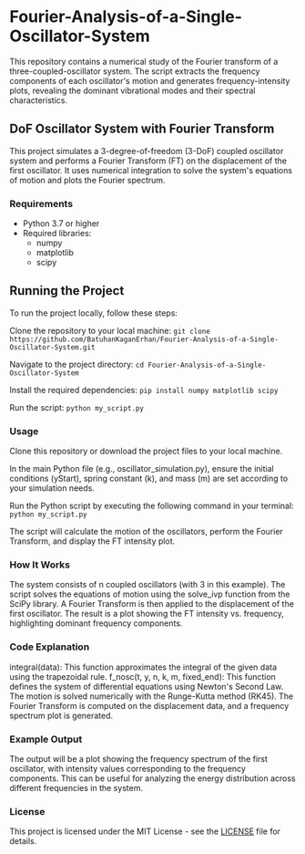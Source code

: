 # Fourier-Analysis-of-a-Single-Oscillator-System
This repository contains a numerical study of the Fourier transform of a three-coupled-oscillator system. The script extracts the frequency components of each oscillator's motion and generates frequency-intensity plots, revealing the dominant vibrational modes and their spectral characteristics.

## DoF Oscillator System with Fourier Transform
This project simulates a 3-degree-of-freedom (3-DoF) coupled oscillator system and performs a Fourier Transform (FT) on the displacement of the first oscillator. It uses numerical integration to solve the system's equations of motion and plots the Fourier spectrum.

### Requirements
- Python 3.7 or higher
- Required libraries:
  - numpy
  - matplotlib
  - scipy

## Running the Project
To run the project locally, follow these steps:

Clone the repository to your local machine:
`git clone https://github.com/BatuhanKaganErhan/Fourier-Analysis-of-a-Single-Oscillator-System.git`

Navigate to the project directory:
`cd Fourier-Analysis-of-a-Single-Oscillator-System`

Install the required dependencies: `pip install numpy matplotlib scipy `

Run the script:
`python my_script.py`

### Usage
Clone this repository or download the project files to your local machine.

In the main Python file (e.g., oscillator_simulation.py), ensure the initial conditions (yStart), spring constant (k), and mass (m) are set according to your simulation needs.

Run the Python script by executing the following command in your terminal:
`python my_script.py`

The script will calculate the motion of the oscillators, perform the Fourier Transform, and display the FT intensity plot.

### How It Works
The system consists of n coupled oscillators (with 3 in this example).
The script solves the equations of motion using the solve_ivp function from the SciPy library.
A Fourier Transform is then applied to the displacement of the first oscillator.
The result is a plot showing the FT intensity vs. frequency, highlighting dominant frequency components.

### Code Explanation
integral(data): This function approximates the integral of the given data using the trapezoidal rule.
f_nosc(t, y, n, k, m, fixed_end): This function defines the system of differential equations using Newton's Second Law.
The motion is solved numerically with the Runge-Kutta method (RK45).
The Fourier Transform is computed on the displacement data, and a frequency spectrum plot is generated.

### Example Output
The output will be a plot showing the frequency spectrum of the first oscillator, with intensity values corresponding to the frequency components. This can be useful for analyzing the energy distribution across different frequencies in the system.

### License
This project is licensed under the MIT License - see the [LICENSE](./LICENSE) file for details.
